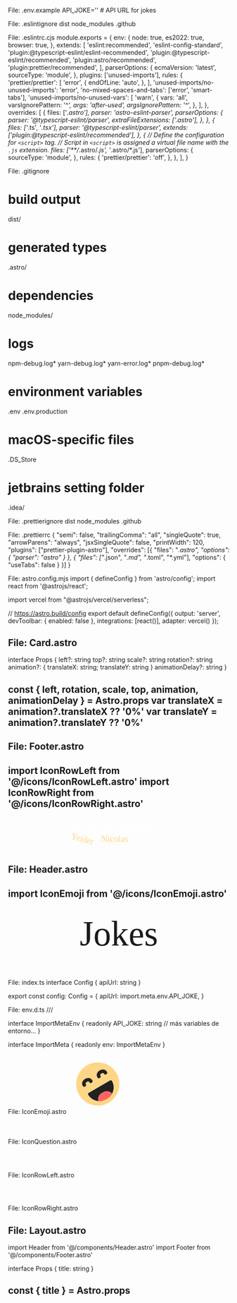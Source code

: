 

 File: .env.example
 API_JOKE='' # API URL for jokes

 File: .eslintignore
 dist
node_modules
.github

 File: .eslintrc.cjs
 module.exports = {
  env: {
    node: true,
    es2022: true,
    browser: true,
  },
  extends: [
    'eslint:recommended',
    'eslint-config-standard',
    'plugin:@typescript-eslint/eslint-recommended',
    'plugin:@typescript-eslint/recommended',
    'plugin:astro/recommended',
    'plugin:prettier/recommended',
  ],
  parserOptions: {
    ecmaVersion: 'latest',
    sourceType: 'module',
  },
  plugins: ['unused-imports'],
  rules: {
    'prettier/prettier': [
      'error',
      {
        endOfLine: 'auto',
      },
    ],
    'unused-imports/no-unused-imports': 'error',
    'no-mixed-spaces-and-tabs': ['error', 'smart-tabs'],
    'unused-imports/no-unused-vars': [
      'warn',
      {
        vars: 'all',
        varsIgnorePattern: '^_',
        args: 'after-used',
        argsIgnorePattern: '^_',
      },
    ],
  },
  overrides: [
    {
      files: ['*.astro'],
      parser: 'astro-eslint-parser',
      parserOptions: {
        parser: '@typescript-eslint/parser',
        extraFileExtensions: ['.astro'],
      },
    },
    {
      files: ['*.ts', '*.tsx'],
      parser: '@typescript-eslint/parser',
      extends: ['plugin:@typescript-eslint/recommended'],
    },
    {
      // Define the configuration for `<script>` tag.
      // Script in `<script>` is assigned a virtual file name with the `.js` extension.
      files: ['**/*.astro/*.js', '*.astro/*.js'],
      parserOptions: {
        sourceType: 'module',
      },
      rules: {
        'prettier/prettier': 'off',
      },
    },
  ],
}


 File: .gitignore
 # build output
dist/

# generated types
.astro/

# dependencies
node_modules/

# logs
npm-debug.log*
yarn-debug.log*
yarn-error.log*
pnpm-debug.log*

# environment variables
.env
.env.production

# macOS-specific files
.DS_Store

# jetbrains setting folder
.idea/


 File: .prettierignore
 dist
node_modules
.github

 File: .prettierrc
 {
  "semi": false,
  "trailingComma": "all",
  "singleQuote": true,
  "arrowParens": "always",
  "jsxSingleQuote": false,
  "printWidth": 120,
  "plugins": ["prettier-plugin-astro"],
  "overrides": [{ "files": "*.astro", "options": { "parser": "astro" } }, {
    "files": ["*.json", "*.md", "*.toml", "*.yml"],
    "options": { "useTabs": false }
  }]
}


 File: astro.config.mjs
 import { defineConfig } from 'astro/config';
import react from '@astrojs/react';

import vercel from "@astrojs/vercel/serverless";

// https://astro.build/config
export default defineConfig({
  output: 'server',
  devToolbar: {
    enabled: false
  },
  integrations: [react()],
  adapter: vercel()
});

 File: Card.astro
 ---
interface Props {
  left?: string
  top?: string
  scale?: string
  rotation?: string
  animation?: { translateX: string; translateY: string }
  animationDelay?: string
}

const { left, rotation, scale, top, animation, animationDelay } = Astro.props
var translateX = animation?.translateX ?? '0%'
var translateY = animation?.translateY ?? '0%'
---

<div
  style={`--top: ${top}; --left: ${left}; --rotate: ${rotation}; --scale: ${scale ?? '100%'}; --translateX: ${translateX}; --translateY: ${translateY}; --delay: ${animationDelay ?? '0s'}`}
  class="card"
>
  <slot />
  <span> lorempin lor lorempin su sum lorem loremiptsum </span>
</div>

<style>
  :root {
    --top: 0;
    --left: 0;
    --rotate: 10deg;
    --scale: 0%;
    --translateX: 0%;
    --translateY: 0%;
    --delay: 0s;
  }

  .card {
    position: absolute;
    top: var(--top);
    left: var(--left);
    box-shadow: 0px 8px 16px rgba(0, 0, 0, 0.25);
    border: none;
    background-color: #212121;
    color: #ffffff6b;
    font: var(--card-ui);
    display: flex;
    flex-direction: column;
    gap: 15px;
    align-items: center;
    justify-content: center;
    padding: 15px;
    border-radius: 10px;
    animation: fadeIn 0.8s ease-out forwards;
    animation-delay: var(--delay);
    overflow: hidden;
    cursor: pointer;
    height: 200px;
    opacity: 0;

    * {
      z-index: 1;
    }

    span {
      max-inline-size: 130px;
      text-align: center;
    }
  }

  .card::before {
    opacity: 0;
    content: '';
    position: absolute;
    height: 250px;
    width: 250px;
    background-image: conic-gradient(var(--yellow) 20deg, transparent 120deg);
  }

  .card:hover::before {
    animation: rotate 1s linear;
  }

  .card::after {
    content: '';
    position: absolute;
    width: 155px;
    height: 195px;
    border-radius: 10px;
    background-color: #212121;
  }

  @keyframes fadeIn {
    from {
      opacity: 0;
      transform: translate(var(--translateX), var(--translateY)) rotate(var(--rotate)) scale(var(--scale));
    }
    to {
      opacity: 1;
      transform: translate(0, 0) rotate(var(--rotate)) scale(var(--scale));
    }
  }

  @keyframes moveToRight {
    from {
      opacity: 0;
      transform: translateX(-100%);
    }
    to {
      opacity: 1;
      top: 0;
      right: 0;
      transform: translateX(0);
    }
  }

  @keyframes rotate {
    from {
      opacity: 1;
      transform: rotate(0deg);
    }
    to {
      transform: rotate(360deg);
      opacity: 0;
    }
  }
</style>


 File: Footer.astro
 ---
import IconRowLeft from '@/icons/IconRowLeft.astro'
import IconRowRight from '@/icons/IconRowRight.astro'
---

<footer class="footer">
  <div class="content">
    <span>designed and developed by</span>
    <div class="names-icons">
      <a href="https://github.com/Ye1der" class="name" target="_blank">Yeider</a>
      <IconRowLeft />
      <IconRowRight />
      <a href="https://github.com/nicothomas1201" class="name" target="_blank">Nicolas</a>
    </div>
  </div>
</footer>

<style>
  .footer {
    z-index: 2;
    text-align: center;
    display: flex;
    justify-content: center;
    align-items: center;
    padding-block: 16px;
    font: var(--body2);
    color: var(--white);

    .names-icons {
      display: flex;
      gap: 16px;
      align-items: center;

      .name {
        color: var(--yellow);
        text-decoration: none;
        transition: text-shadow 0.3s ease-in-out;

        &:first-of-type {
          transform: rotate(-15deg);
        }

        &:last-of-type {
          transform: rotate(15deg);
        }

        &:hover {
          text-shadow: 1px 1px 10px #fed7888d;
        }
      }
    }
  }
</style>


 File: Header.astro
 ---
import IconEmoji from '@/icons/IconEmoji.astro'
---

<header class="header">
  <IconEmoji />
  <h1 class="header-title">Jokes</h1>
</header>

<style>
  .header {
    inline-size: 100%;
    display: flex;
    align-items: center;
    gap: 2px;
    justify-content: center;
    padding-top: 1rem;
    z-index: 2;
    /* padding-block: 2rem; */

    .header-title {
      margin-block: 0;
      font: var(--headline1);
    }
  }
</style>


 File: index.ts
 interface Config {
  apiUrl: string
}

export const config: Config = {
  apiUrl: import.meta.env.API_JOKE,
}


 File: env.d.ts
 /// <reference types="astro/client" />

interface ImportMetaEnv {
  readonly API_JOKE: string
  // más variables de entorno...
}

interface ImportMeta {
  readonly env: ImportMetaEnv
}


 File: IconEmoji.astro
 <svg width="135" height="135" viewBox="0 0 135 135" fill="none" xmlns="http://www.w3.org/2000/svg">
  <circle cx="67.1279" cy="67.1279" r="49.141" transform="rotate(-30 67.1279 67.1279)" fill="#FED688"></circle>
  <path
    d="M36.308 69.2969C31.56 61.0732 46.3626 52.527 51.1105 60.7506"
    stroke="#212121"
    stroke-width="8"
    stroke-linecap="round"></path>
  <path
    d="M69.6137 50.0678C64.8658 41.8442 79.6683 33.2979 84.4162 41.5215"
    stroke="#212121"
    stroke-width="8"
    stroke-linecap="round"></path>
  <g clip-path="url(#clip0_6_95)">
    <path
      d="M45.0955 91.2224C44.2731 89.798 44.7611 87.9766 46.1856 87.1542L95.301 58.7974C96.7255 57.975 98.5469 58.463 99.3693 59.8874C107.593 74.1319 102.713 92.3461 88.4684 100.57L85.7782 102.123C71.5338 110.347 53.3195 105.467 45.0955 91.2224Z"
      fill="white"></path>
    <path
      d="M45.0955 91.2225C44.2731 89.798 44.7611 87.9766 46.1856 87.1541L95.3032 58.7961C96.7277 57.9737 98.5491 58.4617 99.3716 59.8862C107.596 74.1309 102.715 92.3456 88.4704 100.57L85.7791 102.124C71.5343 110.348 53.3197 105.467 45.0955 91.2225Z"
      fill="#212121"></path>
    <path
      d="M101.802 91.259C102.259 92.0391 101.996 93.0414 101.216 93.4977L72.1027 110.525C71.3226 110.982 70.3203 110.719 69.864 109.939C65.3014 102.138 67.9267 92.115 75.7278 87.5524L79.416 85.3953C87.2171 80.8327 97.2398 83.458 101.802 91.259Z"
      fill="#FF6363"></path>
  </g>
  <defs>
    <clipPath id="clip0_6_95">
      <path
        d="M45.0955 91.2224C44.2731 89.798 44.7611 87.9766 46.1856 87.1542L95.301 58.7974C96.7255 57.975 98.5469 58.463 99.3693 59.8874C107.593 74.1319 102.713 92.3461 88.4684 100.57L85.7782 102.123C71.5338 110.347 53.3195 105.467 45.0955 91.2224Z"
        fill="white"></path>
    </clipPath>
  </defs>
</svg>


 File: IconQuestion.astro
 <svg width="51" height="51" viewBox="0 0 51 51" fill="none" xmlns="http://www.w3.org/2000/svg">
  <path
    d="M19.0412 22.3973C19.0187 21.2597 19.3968 20.1504 20.1094 19.2633C20.8219 18.3762 21.8236 17.7678 22.9392 17.5443C24.0549 17.3209 25.2136 17.4967 26.2128 18.041C27.212 18.5853 27.9881 19.4635 28.4055 20.522C29.5685 23.5401 25.6228 26.7937 25.6228 26.7937"
    stroke="white"
    stroke-opacity="0.5"
    stroke-width="4"
    stroke-linecap="round"
    stroke-linejoin="round"></path>
  <path
    d="M28.0696 32.7835L28.0848 32.7777"
    stroke="white"
    stroke-opacity="0.5"
    stroke-width="4"
    stroke-linecap="round"
    stroke-linejoin="round"></path>
</svg>


 File: IconRowLeft.astro
 <svg width="59" height="59" viewBox="0 0 59 59" fill="none" xmlns="http://www.w3.org/2000/svg">
  <g clip-path="url(#clip0_6_81)">
    <path
      d="M20.7536 45.0629L14.976 36.2954L23.7435 30.5178"
      stroke="white"
      stroke-width="3"
      stroke-linecap="round"
      stroke-linejoin="round"></path>
    <path
      d="M37.4268 13.1176C39.7253 16.6055 40.544 20.8637 39.703 24.9553C38.8619 29.0469 36.4299 32.6368 32.9419 34.9352C29.7032 37.0647 25.7931 37.9252 21.9596 37.3519L14.976 36.2953"
      stroke="white"
      stroke-width="3"
      stroke-linecap="round"
      stroke-linejoin="round"></path>
  </g>
  <defs>
    <clipPath id="clip0_6_81">
      <rect width="42" height="42" fill="white" transform="translate(58.1804 35.0701) rotate(146.616)"></rect>
    </clipPath>
  </defs>
</svg>


 File: IconRowRight.astro
 <svg width="58" height="58" viewBox="0 0 58 58" fill="none" xmlns="http://www.w3.org/2000/svg">
  <g clip-path="url(#clip0_6_75)">
    <path
      d="M37.9514 44.1392L43.2014 35.046L34.1081 29.796"
      stroke="white"
      stroke-width="3"
      stroke-linecap="round"
      stroke-linejoin="round"></path>
    <path
      d="M19.4216 13.2338C17.333 16.8513 16.7671 21.1504 17.8482 25.1852C18.9293 29.22 21.569 32.6601 25.1865 34.7487C28.5452 36.6833 32.4994 37.3115 36.2923 36.513L43.2014 35.046"
      stroke="white"
      stroke-width="3"
      stroke-linecap="round"
      stroke-linejoin="round"></path>
  </g>
  <defs>
    <clipPath id="clip0_6_75">
      <rect width="42" height="42" fill="white" transform="translate(36.373 57.373) rotate(-150)"></rect>
    </clipPath>
  </defs>
</svg>


 File: Layout.astro
 ---
import Header from '@/components/Header.astro'
import Footer from '@/components/Footer.astro'

interface Props {
  title: string
}

const { title } = Astro.props
---

<!doctype html>
<html lang="es">
  <head>
    <meta charset="UTF-8" />
    <meta name="description" content="Astro description" />
    <meta name="viewport" content="width=device-width" />
    <meta name="generator" content={Astro.generator} />
    <link rel="preconnect" href="https://fonts.googleapis.com" />
    <link rel="preconnect" href="https://fonts.gstatic.com" crossorigin />
    <link
      href="https://fonts.googleapis.com/css2?family=Sarina&family=Acme&family=Pacifico&family=Poppins:wght@600&display=swap"
      rel="stylesheet"
    />
    <title>{title}</title>
  </head>
  <body>
    <div class="layout">
      <Header />
      <main>
        <slot />
      </main>
      <Footer />
    </div>
  </body>
</html>
<style is:global>
  :root {
    --black: #171717;
    --white: #ffffff;
    --orange: #ff6b00;
    --yellow: #fed688;
    --green: #d5ef9a;
    --headline1: 400 5rem / normal Pacifico;
    --body2: 400 1.25rem / normal Acme;
    --body1-semibold: 600 1.5rem / normal Poppins;
    --button-semibold: 600 1.125rem / normal Poppins;
    --card-ui: 400 1rem / normal Sarina;
  }

  * {
    margin: 0;
    padding: 0;
    box-sizing: border-box;
  }

  html,
  body {
    background-color: var(--black);
    color: var(--white);
  }
</style>
<style>
  .layout {
    position: relative;
    display: grid;
    grid-template-rows: auto 1fr auto;
    min-height: 100vh;
    overflow: hidden;

    main {
      z-index: 2;
    }
  }
</style>
